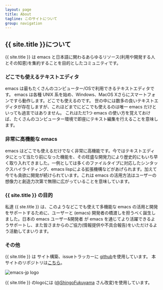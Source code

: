 ```yaml
---
layout: page
title: About
tagline: このサイトについて
group: navigation
---
```


## {{ site.title }}について

{{ site.title }} は emacs と日本語に関わるあらゆるリソース(利用や開発する人とその知恵)を集約することを目的としたコミュニティです。

### どこでも使えるテキストエディタ

emacs は最もたくさんのコンピューター/OSで利用できるテキストエディタです。
emacs は各種 UNIX 系を始め、Windows、MacOS Xさらにスマートフォンですら動作します。どこでも使えるのです。
世の中には数多の良いテキストエディタが存在しますが、これほどまでにどこでも使えるのは唯一 emacs だけといっても過言ではありません。
これはただ1つ emacs の使い方を覚えておけば、たくさんのコンピューター環境で即座にテキスト編集を行えることを意味します。

### 非常に高機能な emacs

emacs はどこでも使えるだけでなく非常に高機能です。今ではテキストエディタにとって当たり前になった機能を、その旺盛な開発力により歴史的にもいち早く取り入れてきました。一例としては多くのファイルタイプに対応したシンタックスハイライティング、emacs lispによる拡張機構などがあげられます。加えて今でも貪欲に開発が続けられています。これは emacs の活用方法はユーザーの想像力と創造力次第で無限に広がっていることを意味しています。

### {{ site.title }} の目的

私達 {{ ste.title }} は、このようなどこでも使えて多機能な emacs の活用と開発をサポートするために、ユーザーと (emacs) 開発者の橋渡しを担うべく誕生しました。日本の emacs ユーザー&開発者 が emacs を通じてより活躍できるようサポートし、また皆さまからのご協力(情報提供や不具合報告)をいただけるよう活動してまいります。

### その他

{{ site.title }} は サイト構築、issueトラッカーに [github](https://github.com)を使用しています。
本サイトのリポジトリは[こちら](https://github.com/emacs-jp/emacs-jp.github.com)。

![emacs-jp logo](http://emacs-jp.github.io/images/emacs-jp.png)

{{ site.title }}  のlogoには ([@ShingoFukuyama](https://github.com/ShingoFukuyama) さん改変)を使用しています。
